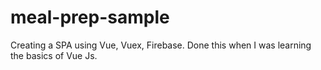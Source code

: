# meal-prep-sample
Creating a SPA using Vue, Vuex, Firebase. Done this when I was learning the basics of Vue Js.
